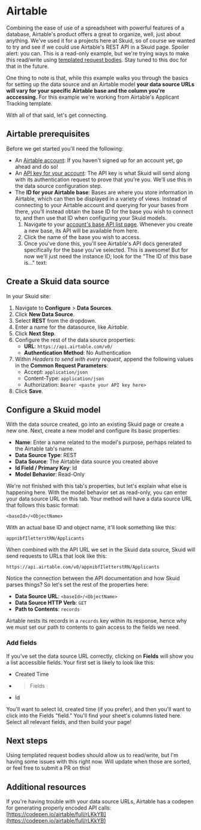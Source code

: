 # Airtable

Combining the ease of use of a spreadsheet with powerful features of a database, Airtable's product offers a great to organize, well, just about anything. We've used it for a projects here at Skuid, so of course we wanted to try and see if we could use Airtable's REST API in a Skuid page. Spoiler alert: you can. This is a read-only example, but we're trying ways to make this read/write using [templated request bodies](https://docs.skuid.com/latest/en/data/rest/#request-bodies). Stay tuned to this doc for that in the future.

One thing to note is that, while this example walks you through the basics for setting up the data source and an Airtable model **your data source URLs will vary for your specific Airtable base and the column you're acccessing.** For this example we're working from Airtable's Applicant Tracking template.

With all of that said, let's get connecting.

## Airtable prerequisites

Before we get started you'll need the following: 
- An [Airtable account](https://airtable.com/signup): If you haven't signed up for an account yet, go ahead and do so!
- An [API key for your account](https://airtable.com/account): The API key is what Skuid will send along with its authentication request to prove that you're you. We'll use this in the data source configuration step.
- The **ID for your Airtable base**: Bases are where you store information in Airtable, which can then be displayed in a variety of views. Instead of connecting to your Airtable account and querying for your bases from there, you'll instead obtain the base ID for the base you wish to connect to, and then use that ID when configuring your Skuid models.  
  1. Navigate to your [account's base API list page](https://airtable.com/api). Whenever you create a new base, its API will be available from here.
  1. Click the name of the base you wish to access.
  1. Once you've done this, you'll see Airtable's API docs generated specifically for the base you've selected. This is awesome! But for now we'll just need the instance ID; look for the "The ID of this base is..." text:

## Create a Skuid data source

In your Skuid site:

1. Navigate to **Configure** > **Data Sources**.
1. Click **New Data Source**.
1. Select **REST** from the dropdown.
1. Enter a name for the datasource, like *Airtable*.
1. Click **Next Step**.
1. Configure the rest of the data source properties:
    - **URL**: ``https://api.airtable.com/v0/``
    - **Authentication Method**: No Authentication
1. Within *Headers to send with every request*, append the following values in the **Common Request Parameters**:
    - Accept: ``application/json``
    - Content-Type: ``application/json``
    - Authorization: ``Bearer <paste your API key here>``
7. Click **Save**.

## Configure a Skuid model

With the data source created, go into an existing Skuid page or create a new one. Next, create a new model and configure its basic properties:

- **Name**: Enter a name related to the model's purpose, perhaps related to the Airtable tab's name.
- **Data Source Type**: REST
- **Data Source**: The Airtable data source you created above
- **Id Field / Primary Key**: Id
- **Model Behavior**: Read-Only

We're not finished with this tab's properties, but let's explain what else is happening here. With the model behavior set as read-only, you can enter your data source URL on this tab. Your method will have a data source URL that follows this basic format:

``<baseId>/<ObjectName>``

With an actual base ID and object name, it'll look something like this:

``appnibfIletterstRN/Applicants``

When combined with the API URL we set in the Skuid data source, Skuid will send requests to URLs that look like this:

``https://api.airtable.com/v0/appnibfIletterstRN/Applicants``

Notice the connection between the API documentation and how Skuid parses things? So let's set the rest of the properties here:

- **Data Source URL**: ``<baseId>/<ObjectName>``
- **Data Source HTTP Verb**: ``GET``
- **Path to Contents**:  ``records``

Airtable nests its records in a ``records`` key within its response, hence why we must set our path to contents to gain access to the fields we need.

### Add fields

If you've set the data source URL correctly, clicking on **Fields** will show you a list accessible fields. Your first set is likely to look like this:

- Created Time
- > Fields
- Id

You'll want to select Id, created time (if you prefer), and then you'll want to click into the Fields "field." You'll find your sheet's columns listed here. Select all relevant fields, and then build your page!

## Next steps

Using templated request bodies should allow us to read/write, but I'm having some issues with this right now. Will update when those are sorted, or feel free to submit a PR on this!

## Additional resources

If you're having trouble with your data source URLs, Airtable has a codepen for generating properly encoded API calls: [https://codepen.io/airtable/full/rLKkYB](https://codepen.io/airtable/full/rLKkYB)

